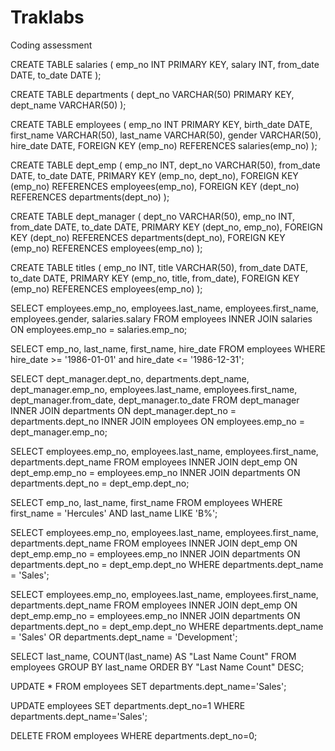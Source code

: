 # Traklabs
Coding assessment


CREATE TABLE salaries (
	emp_no INT PRIMARY KEY,
	salary INT,
	from_date DATE,
	to_date DATE
);

CREATE TABLE departments (
	dept_no VARCHAR(50) PRIMARY KEY,
	dept_name VARCHAR(50)
);

CREATE TABLE employees (
	emp_no INT PRIMARY KEY,
	birth_date DATE,
	first_name VARCHAR(50),
	last_name VARCHAR(50),
	gender VARCHAR(50),
	hire_date DATE,
	FOREIGN KEY (emp_no) REFERENCES salaries(emp_no)
);

CREATE TABLE dept_emp (
	emp_no INT,
	dept_no VARCHAR(50),
	from_date DATE,
	to_date DATE,
	PRIMARY KEY (emp_no, dept_no),
	FOREIGN KEY (emp_no) REFERENCES employees(emp_no),
	FOREIGN KEY (dept_no) REFERENCES departments(dept_no)
);

CREATE TABLE dept_manager (
	dept_no VARCHAR(50),
	emp_no INT,
	from_date DATE,
	to_date DATE,
	PRIMARY KEY (dept_no, emp_no),
	FOREIGN KEY (dept_no) REFERENCES departments(dept_no),
	FOREIGN KEY (emp_no) REFERENCES employees(emp_no)
);

CREATE TABLE titles (
	emp_no INT,
	title VARCHAR(50),
	from_date DATE,
	to_date DATE,
	PRIMARY KEY (emp_no, title, from_date),
	FOREIGN KEY (emp_no) REFERENCES employees(emp_no)
); 



SELECT employees.emp_no, employees.last_name, employees.first_name, employees.gender, salaries.salary
FROM employees
INNER JOIN salaries ON employees.emp_no = salaries.emp_no;


SELECT emp_no, last_name, first_name, hire_date
FROM employees
WHERE hire_date >= '1986-01-01' and hire_date <= '1986-12-31';


SELECT dept_manager.dept_no, departments.dept_name, dept_manager.emp_no, employees.last_name, employees.first_name, dept_manager.from_date, dept_manager.to_date
FROM dept_manager
INNER JOIN departments ON dept_manager.dept_no = departments.dept_no
INNER JOIN employees ON employees.emp_no = dept_manager.emp_no;


SELECT employees.emp_no, employees.last_name, employees.first_name, departments.dept_name
FROM employees
INNER JOIN dept_emp ON dept_emp.emp_no = employees.emp_no
INNER JOIN departments ON departments.dept_no = dept_emp.dept_no;


SELECT emp_no, last_name, first_name
FROM employees
WHERE first_name = 'Hercules' AND last_name LIKE 'B%';


SELECT employees.emp_no, employees.last_name, employees.first_name, departments.dept_name
FROM employees
INNER JOIN dept_emp ON dept_emp.emp_no = employees.emp_no
INNER JOIN departments ON departments.dept_no = dept_emp.dept_no
WHERE departments.dept_name = 'Sales';


SELECT employees.emp_no, employees.last_name, employees.first_name, departments.dept_name
FROM employees
INNER JOIN dept_emp ON dept_emp.emp_no = employees.emp_no
INNER JOIN departments ON departments.dept_no = dept_emp.dept_no
WHERE departments.dept_name = 'Sales' OR departments.dept_name = 'Development';


SELECT last_name, COUNT(last_name) AS "Last Name Count"
FROM employees
GROUP BY last_name
ORDER BY "Last Name Count" DESC; 
 
 
UPDATE * FROM employees SET departments.dept_name='Sales';

UPDATE employees SET departments.dept_no=1 WHERE departments.dept_name='Sales';

DELETE FROM employees WHERE departments.dept_no=0;







